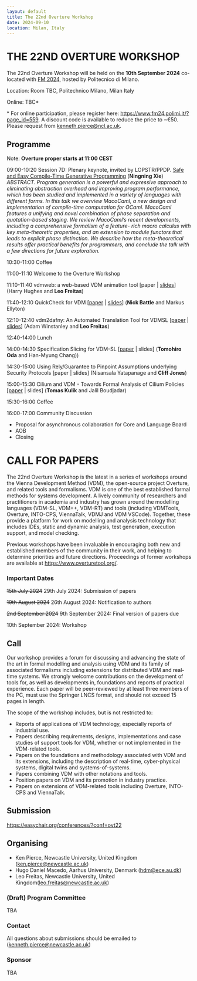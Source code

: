 ```yaml
---
layout: default
title: The 22nd Overture Workshop
date: 2024-09-10
location: Milan, Italy
---
```

# THE 22ND OVERTURE WORKSHOP

The 22nd Overture Workshop will be held on the **10th September 2024** co-located with [FM 2024](http://www.wikicfp.com/cfp/program?id=1050&s=FM&f=Formal%20Methods), hosted by Politecnico di Milano.

Location: Room TBC, Politechnico Milano, Milan Italy

Online: TBC* 

\* For online participation, please register here: https://www.fm24.polimi.it/?page_id=559. A discount code is available to reduce the price to ~€50. Please request from kenneth.pierce@ncl.ac.uk.

## Programme

Note: **Overture proper starts at 11:00 CEST**

09:00-10:20 Session 7D: Plenary keynote, invited by LOPSTR/PPDP. 
[Safe and Easy Compile-Time Generative Programming](https://xnning.github.io/) (**Ningning Xie**)
_ABSTRACT. Program generation is a powerful and expressive approach to eliminating abstraction overhead and improving program performance, which has been studied and implemented in a variety of languages with different forms. In this talk we overview MacoCaml, a new design and implementation of compile-time computation for OCaml. MacoCaml features a unifying and novel combination of phase separation and quotation-based staging. We review MacoCaml’s recent developments, including a comprehensive formalism of a feature- rich macro calculus with key meta-theoretic properties, and an extension to module functors that leads to explicit phase distinction. We describe how the meta-theoretical results offer practical benefits for programmers, and conclude the talk with a few directions for future exploration._

10:30-11:00 Coffee

11:00-11:10 Welcome to the Overture Workshop

11:10-11:40 vdmweb: a web-based VDM animation tool [paper | [slides](https://www.overturetool.org/workshops/22/vdmj-remote-presentation.pdf)] (Harry Hughes and **Leo Freitas**)

11:40-12:10 QuickCheck for VDM [[paper](https://www.overturetool.org/workshops/22/OVT-22_paper_4.pdf) | [slides](<https://www.overturetool.org/workshops/22/QuickCheck for VDM.pdf>)] (**Nick Battle** and Markus Ellyton)

12:10-12:40 vdm2dafny: An Automated Translation Tool for VDMSL [[paper](https://www.overturetool.org/workshops/22/OVT-22_paper_5.pdf) | [slides](<https://www.overturetool.org/workshops/22/VDM2Dafny.pdf>)] (Adam Winstanley and **Leo Freitas**)

12:40-14:00 Lunch

14:00-14:30 Specification Slicing for VDM-SL [[paper](https://www.overturetool.org/workshops/22/OVT-22_paper_1.pdf) | slides] (**Tomohiro Oda** and Han-Myung Chang))

14:30-15:00 Using Rely/Guarantee to Pinpoint Assumptions underlying Security Protocols [paper | slides] (Nisansala Yatapanage and **Cliff Jones**)

15:00-15:30 Cilium and VDM - Towards Formal Analysis of Cilium Policies [[paper](https://www.overturetool.org/workshops/22/OVT-22_paper_2.pdf) | slides] (**Tomas Kulik** and Jalil Boudjadar)

15:30-16:00 Coffee

16:00-17:00 Community Discussion 
* Proposal for asynchronous collaboration for Core and Language Board
* AOB
* Closing


# CALL FOR PAPERS

The 22nd Overture Workshop is the latest in a series of workshops around the
Vienna Development Method (VDM), the open-source project Overture, and
related tools and formalisms. VDM is one of the best established formal
methods for systems development. A lively community of researchers and
practitioners in academia and industry has grown around the modelling
languages (VDM-SL, VDM++, VDM-RT) and tools (including VDMTools, Overture,
INTO-CPS, ViennaTalk, VDMJ and VDM VSCode). Together, these provide a
platform for work on modelling and analysis technology that includes IDEs, static
and dynamic analysis, test generation, execution support, and model checking.

Previous workshops have been invaluable in encouraging both new and
established members of the community in their work, and helping to determine
priorities and future directions. Proceedings of former workshops are
available at <https://www.overturetool.org/>.



### Important Dates 

~~15th July 2024~~ 29th July 2024: Submission of papers

~~19th August 2024~~ 26th August 2024: Notification to authors

~~2nd September 2024~~ 9th September 2024: Final version of papers due

10th September 2024: Workshop


## Call
Our workshop provides a forum for discussing and advancing the state of the art in formal modelling and analysis using VDM and its family of associated formalisms including extensions for distributed VDM and real-time systems. We strongly welcome contributions on the development of tools for, as well as developments in, foundations and reports of practical experience. Each paper will be peer-reviewed by at least three members of the PC, must use the Springer LNCS format, and should not exceed 15 pages in length. 

The scope of the workshop includes, but is not restricted to:
* Reports of applications of VDM technology, especially reports of industrial use.
* Papers describing requirements, designs, implementations and case studies of support tools for VDM, whether or not implemented in the VDM-related tools.
* Papers on the foundations and methodology associated with VDM and its extensions, including the description of real-time, cyber-physical systems, digital twins and systems-of-systems.
* Papers combining VDM with other notations and tools.
* Position papers on VDM and its promotion in industry practice.
* Papers on extensions of VDM-related tools including Overture, INTO-CPS and ViennaTalk.

## Submission

<https://easychair.org/conferences/?conf=ovt22>

## Organising

* Ken Pierce, Newcastle University, United Kingdom (<ken.pierce@newcastle.ac.uk>)
* Hugo Daniel Macedo, Aarhus University, Denmark (<hdm@ece.au.dk>)
* Leo Freitas, Newcastle University, United Kingdom(<leo.freitas@newcastle.ac.uk>)




### (Draft) Program Committee
TBA


### Contact
All questions about submissions should be emailed to (<kenneth.pierce@newcastle.ac.uk>)

### Sponsor
TBA

